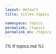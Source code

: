 ```yaml
---
layout: default
title: titles.topics

namespace: topics
permalink: /topics
permalink_en: /topics
---
```


{% tf topics.md %}